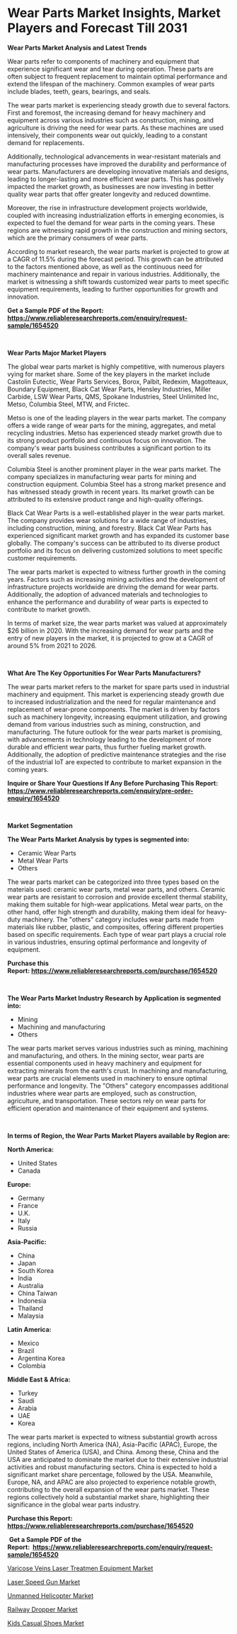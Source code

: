 <p><h1>Wear Parts Market Insights, Market Players and Forecast Till 2031</h1></p><p><strong>Wear Parts Market Analysis and Latest Trends</strong></p>
<p><p>Wear parts refer to components of machinery and equipment that experience significant wear and tear during operation. These parts are often subject to frequent replacement to maintain optimal performance and extend the lifespan of the machinery. Common examples of wear parts include blades, teeth, gears, bearings, and seals.</p><p>The wear parts market is experiencing steady growth due to several factors. First and foremost, the increasing demand for heavy machinery and equipment across various industries such as construction, mining, and agriculture is driving the need for wear parts. As these machines are used intensively, their components wear out quickly, leading to a constant demand for replacements.</p><p>Additionally, technological advancements in wear-resistant materials and manufacturing processes have improved the durability and performance of wear parts. Manufacturers are developing innovative materials and designs, leading to longer-lasting and more efficient wear parts. This has positively impacted the market growth, as businesses are now investing in better quality wear parts that offer greater longevity and reduced downtime.</p><p>Moreover, the rise in infrastructure development projects worldwide, coupled with increasing industrialization efforts in emerging economies, is expected to fuel the demand for wear parts in the coming years. These regions are witnessing rapid growth in the construction and mining sectors, which are the primary consumers of wear parts.</p><p>According to market research, the wear parts market is projected to grow at a CAGR of 11.5% during the forecast period. This growth can be attributed to the factors mentioned above, as well as the continuous need for machinery maintenance and repair in various industries. Additionally, the market is witnessing a shift towards customized wear parts to meet specific equipment requirements, leading to further opportunities for growth and innovation.</p></p>
<p><strong>Get a Sample PDF of the Report:&nbsp; <a href="https://www.reliableresearchreports.com/enquiry/request-sample/1654520">https://www.reliableresearchreports.com/enquiry/request-sample/1654520</a></strong></p>
<p>&nbsp;</p>
<p><strong>Wear Parts Major Market Players</strong></p>
<p><p>The global wear parts market is highly competitive, with numerous players vying for market share. Some of the key players in the market include Castolin Eutectic, Wear Parts Services, Borox, Palbit, Redexim, Magotteaux, Boundary Equipment, Black Cat Wear Parts, Hensley Industries, Miller Carbide, LSW Wear Parts, QMS, Spokane Industries, Steel Unlimited Inc, Metso, Columbia Steel, MTW, and Frictec.</p><p>Metso is one of the leading players in the wear parts market. The company offers a wide range of wear parts for the mining, aggregates, and metal recycling industries. Metso has experienced steady market growth due to its strong product portfolio and continuous focus on innovation. The company's wear parts business contributes a significant portion to its overall sales revenue.</p><p>Columbia Steel is another prominent player in the wear parts market. The company specializes in manufacturing wear parts for mining and construction equipment. Columbia Steel has a strong market presence and has witnessed steady growth in recent years. Its market growth can be attributed to its extensive product range and high-quality offerings.</p><p>Black Cat Wear Parts is a well-established player in the wear parts market. The company provides wear solutions for a wide range of industries, including construction, mining, and forestry. Black Cat Wear Parts has experienced significant market growth and has expanded its customer base globally. The company's success can be attributed to its diverse product portfolio and its focus on delivering customized solutions to meet specific customer requirements.</p><p>The wear parts market is expected to witness further growth in the coming years. Factors such as increasing mining activities and the development of infrastructure projects worldwide are driving the demand for wear parts. Additionally, the adoption of advanced materials and technologies to enhance the performance and durability of wear parts is expected to contribute to market growth.</p><p>In terms of market size, the wear parts market was valued at approximately $26 billion in 2020. With the increasing demand for wear parts and the entry of new players in the market, it is projected to grow at a CAGR of around 5% from 2021 to 2026.</p></p>
<p>&nbsp;</p>
<p><strong>What Are The Key Opportunities For Wear Parts Manufacturers?</strong></p>
<p><p>The wear parts market refers to the market for spare parts used in industrial machinery and equipment. This market is experiencing steady growth due to increased industrialization and the need for regular maintenance and replacement of wear-prone components. The market is driven by factors such as machinery longevity, increasing equipment utilization, and growing demand from various industries such as mining, construction, and manufacturing. The future outlook for the wear parts market is promising, with advancements in technology leading to the development of more durable and efficient wear parts, thus further fueling market growth. Additionally, the adoption of predictive maintenance strategies and the rise of the industrial IoT are expected to contribute to market expansion in the coming years.</p></p>
<p><strong>Inquire or Share Your Questions If Any Before Purchasing This Report: <a href="https://www.reliableresearchreports.com/enquiry/pre-order-enquiry/1654520">https://www.reliableresearchreports.com/enquiry/pre-order-enquiry/1654520</a></strong></p>
<p>&nbsp;</p>
<p><strong>Market Segmentation</strong></p>
<p><strong>The Wear Parts Market Analysis by types is segmented into:</strong></p>
<p><ul><li>Ceramic Wear Parts</li><li>Metal Wear Parts</li><li>Others</li></ul></p>
<p><p>The wear parts market can be categorized into three types based on the materials used: ceramic wear parts, metal wear parts, and others. Ceramic wear parts are resistant to corrosion and provide excellent thermal stability, making them suitable for high-wear applications. Metal wear parts, on the other hand, offer high strength and durability, making them ideal for heavy-duty machinery. The "others" category includes wear parts made from materials like rubber, plastic, and composites, offering different properties based on specific requirements. Each type of wear part plays a crucial role in various industries, ensuring optimal performance and longevity of equipment.</p></p>
<p><strong>Purchase this Report:&nbsp;<a href="https://www.reliableresearchreports.com/purchase/1654520">https://www.reliableresearchreports.com/purchase/1654520</a></strong></p>
<p>&nbsp;</p>
<p><strong>The Wear Parts Market Industry Research by Application is segmented into:</strong></p>
<p><ul><li>Mining</li><li>Machining and manufacturing</li><li>Others</li></ul></p>
<p><p>The wear parts market serves various industries such as mining, machining and manufacturing, and others. In the mining sector, wear parts are essential components used in heavy machinery and equipment for extracting minerals from the earth's crust. In machining and manufacturing, wear parts are crucial elements used in machinery to ensure optimal performance and longevity. The "Others" category encompasses additional industries where wear parts are employed, such as construction, agriculture, and transportation. These sectors rely on wear parts for efficient operation and maintenance of their equipment and systems.</p></p>
<p>&nbsp;</p>
<p><strong>In terms of Region, the Wear Parts Market Players available by Region are:</strong></p>
<p>
    <p> <strong> North America: </strong>
        <ul>
            <li>United States</li>
            <li>Canada</li>
        </ul>
        </p> 
    <p> <strong> Europe: </strong>
        <ul>
            <li>Germany</li>
            <li>France</li>
            <li>U.K.</li>
            <li>Italy</li>
            <li>Russia</li>
        </ul>
        </p> 
    <p> <strong> Asia-Pacific: </strong>
        <ul>
            <li>China</li>
            <li>Japan</li>
            <li>South Korea</li>
            <li>India</li>
            <li>Australia</li>
            <li>China Taiwan</li>
            <li>Indonesia</li>
            <li>Thailand</li>
            <li>Malaysia</li>
        </ul>
        </p> 
    <p> <strong> Latin America: </strong>
        <ul>
            <li>Mexico</li>
            <li>Brazil</li>
            <li>Argentina Korea</li>
            <li>Colombia</li>
        </ul>
        </p> 
    <p> <strong> Middle East & Africa: </strong>
        <ul>
            <li>Turkey</li>
            <li>Saudi</li>
            <li>Arabia</li>
            <li>UAE</li>
            <li>Korea</li>
        </ul>
    </p>
    </p>
<p><p>The wear parts market is expected to witness substantial growth across regions, including North America (NA), Asia-Pacific (APAC), Europe, the United States of America (USA), and China. Among these, China and the USA are anticipated to dominate the market due to their extensive industrial activities and robust manufacturing sectors. China is expected to hold a significant market share percentage, followed by the USA. Meanwhile, Europe, NA, and APAC are also projected to experience notable growth, contributing to the overall expansion of the wear parts market. These regions collectively hold a substantial market share, highlighting their significance in the global wear parts industry.</p></p>
<p><strong>Purchase this Report: <a href="https://www.reliableresearchreports.com/purchase/1654520">https://www.reliableresearchreports.com/purchase/1654520</a></strong></p>
<p>&nbsp;<strong>Get a Sample PDF of the Report:&nbsp;&nbsp;<a href="https://www.reliableresearchreports.com/enquiry/request-sample/1654520">https://www.reliableresearchreports.com/enquiry/request-sample/1654520</a></strong></p>
<p><strong></strong></p>
<p><p><a href="https://medium.com/@karleeprice2004/varicose-veins-laser-treatmen-equipment-market-size-and-market-trends-complete-industry-overview-c38c1d0ddb08">Varicose Veins Laser Treatmen Equipment Market</a></p><p><a href="https://github.com/dziulagalemab/Market-Research-Report-List-2/blob/main/laser-speed-gun-market.md">Laser Speed Gun Market</a></p><p><a href="https://github.com/jonneygiverf/Market-Research-Report-List-2/blob/main/unmanned-helicopter-market.md">Unmanned Helicopter Market</a></p><p><a href="https://medium.com/@karleeprice2004/railway-dropper-market-outlook-industry-overview-and-forecast-2023-to-2030-3b5a098b9440">Railway Dropper Market</a></p><p><a href="https://medium.com/@karleeprice2004/analyzing-kids-casual-shoes-market-global-industry-perspective-and-forecast-2023-to-2030-983bb62ba8f3">Kids Casual Shoes Market</a></p></p>
